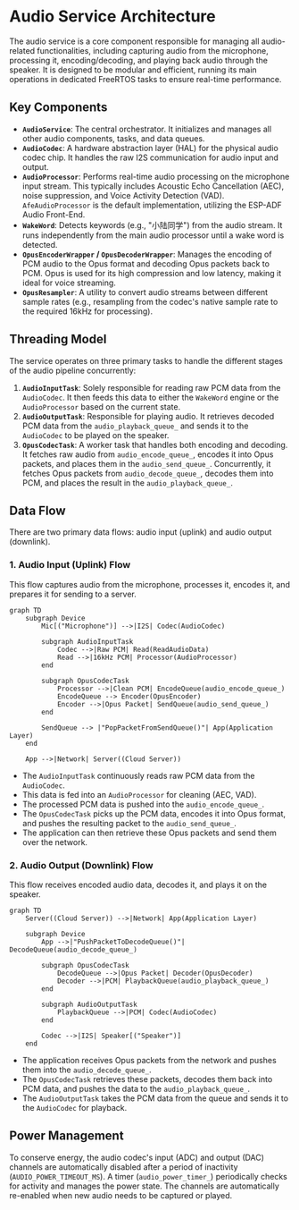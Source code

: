 # Audio Service Architecture

The audio service is a core component responsible for managing all audio-related functionalities, including capturing audio from the microphone, processing it, encoding/decoding, and playing back audio through the speaker. It is designed to be modular and efficient, running its main operations in dedicated FreeRTOS tasks to ensure real-time performance.

## Key Components

-   **`AudioService`**: The central orchestrator. It initializes and manages all other audio components, tasks, and data queues.
-   **`AudioCodec`**: A hardware abstraction layer (HAL) for the physical audio codec chip. It handles the raw I2S communication for audio input and output.
-   **`AudioProcessor`**: Performs real-time audio processing on the microphone input stream. This typically includes Acoustic Echo Cancellation (AEC), noise suppression, and Voice Activity Detection (VAD). `AfeAudioProcessor` is the default implementation, utilizing the ESP-ADF Audio Front-End.
-   **`WakeWord`**: Detects keywords (e.g., "小陆同学") from the audio stream. It runs independently from the main audio processor until a wake word is detected.
-   **`OpusEncoderWrapper` / `OpusDecoderWrapper`**: Manages the encoding of PCM audio to the Opus format and decoding Opus packets back to PCM. Opus is used for its high compression and low latency, making it ideal for voice streaming.
-   **`OpusResampler`**: A utility to convert audio streams between different sample rates (e.g., resampling from the codec's native sample rate to the required 16kHz for processing).

## Threading Model

The service operates on three primary tasks to handle the different stages of the audio pipeline concurrently:

1.  **`AudioInputTask`**: Solely responsible for reading raw PCM data from the `AudioCodec`. It then feeds this data to either the `WakeWord` engine or the `AudioProcessor` based on the current state.
2.  **`AudioOutputTask`**: Responsible for playing audio. It retrieves decoded PCM data from the `audio_playback_queue_` and sends it to the `AudioCodec` to be played on the speaker.
3.  **`OpusCodecTask`**: A worker task that handles both encoding and decoding. It fetches raw audio from `audio_encode_queue_`, encodes it into Opus packets, and places them in the `audio_send_queue_`. Concurrently, it fetches Opus packets from `audio_decode_queue_`, decodes them into PCM, and places the result in the `audio_playback_queue_`.

## Data Flow

There are two primary data flows: audio input (uplink) and audio output (downlink).

### 1. Audio Input (Uplink) Flow

This flow captures audio from the microphone, processes it, encodes it, and prepares it for sending to a server.

```mermaid
graph TD
    subgraph Device
        Mic[("Microphone")] -->|I2S| Codec(AudioCodec)
        
        subgraph AudioInputTask
            Codec -->|Raw PCM| Read(ReadAudioData)
            Read -->|16kHz PCM| Processor(AudioProcessor)
        end

        subgraph OpusCodecTask
            Processor -->|Clean PCM| EncodeQueue(audio_encode_queue_)
            EncodeQueue --> Encoder(OpusEncoder)
            Encoder -->|Opus Packet| SendQueue(audio_send_queue_)
        end

        SendQueue --> |"PopPacketFromSendQueue()"| App(Application Layer)
    end
    
    App -->|Network| Server((Cloud Server))
```

-   The `AudioInputTask` continuously reads raw PCM data from the `AudioCodec`.
-   This data is fed into an `AudioProcessor` for cleaning (AEC, VAD).
-   The processed PCM data is pushed into the `audio_encode_queue_`.
-   The `OpusCodecTask` picks up the PCM data, encodes it into Opus format, and pushes the resulting packet to the `audio_send_queue_`.
-   The application can then retrieve these Opus packets and send them over the network.

### 2. Audio Output (Downlink) Flow

This flow receives encoded audio data, decodes it, and plays it on the speaker.

```mermaid
graph TD
    Server((Cloud Server)) -->|Network| App(Application Layer)

    subgraph Device
        App -->|"PushPacketToDecodeQueue()"| DecodeQueue(audio_decode_queue_)

        subgraph OpusCodecTask
            DecodeQueue -->|Opus Packet| Decoder(OpusDecoder)
            Decoder -->|PCM| PlaybackQueue(audio_playback_queue_)
        end

        subgraph AudioOutputTask
            PlaybackQueue -->|PCM| Codec(AudioCodec)
        end

        Codec -->|I2S| Speaker[("Speaker")]
    end
```

-   The application receives Opus packets from the network and pushes them into the `audio_decode_queue_`.
-   The `OpusCodecTask` retrieves these packets, decodes them back into PCM data, and pushes the data to the `audio_playback_queue_`.
-   The `AudioOutputTask` takes the PCM data from the queue and sends it to the `AudioCodec` for playback.

## Power Management

To conserve energy, the audio codec's input (ADC) and output (DAC) channels are automatically disabled after a period of inactivity (`AUDIO_POWER_TIMEOUT_MS`). A timer (`audio_power_timer_`) periodically checks for activity and manages the power state. The channels are automatically re-enabled when new audio needs to be captured or played. 
